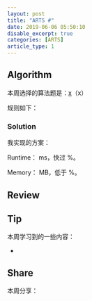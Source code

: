 ```yaml
---
layout: post
title: "ARTS #"
date: 2019-06-06 05:50:10
disable_excerpt: true
categories: [ARTS]
article_type: 1
---
```



## Algorithm

本周选择的算法题是：[x](<xxx>)（x）

规则如下：



### Solution

我实现的方案：

Runtime： ms，快过 %。

Memory： MB，低于 %。


## Review



## Tip

本周学习到的一些内容：

- 

## Share

本周分享：
